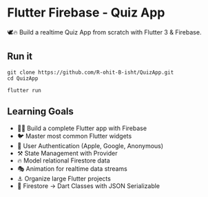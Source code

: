 # Flutter Firebase - Quiz App

🕊️🔥 Build a realtime Quiz App from scratch with Flutter 3 & Firebase.



## Run it

```
git clone https://github.com/R-ohit-B-isht/QuizApp.git
cd QuizApp

flutter run
```

## Learning Goals

- 👨‍🎤 Build a complete Flutter app with Firebase
- 🐦 Master most common Flutter widgets
- 🔏 User Authentication (Apple, Google, Anonymous)
- ⚒️ State Management with Provider
- 🔥 Model relational Firestore data
- 🎭 Animation for realtime data streams
- ⚓ Organize large Flutter projects
- 🤖 Firestore -> Dart Classes with JSON Serializable

